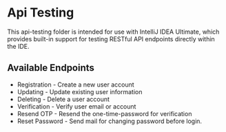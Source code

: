# Api Testing

This api-testing folder is intended for use with IntelliJ IDEA Ultimate, which provides built-in support for testing 
RESTful API endpoints directly within the IDE.

## Available Endpoints
- Registration - Create a new user account
- Updating - Update existing user information
- Deleting - Delete a user account
- Verification - Verify user email or account
- Resend OTP - Resend the one-time-password for verification
- Reset Password - Send mail for changing password before login.